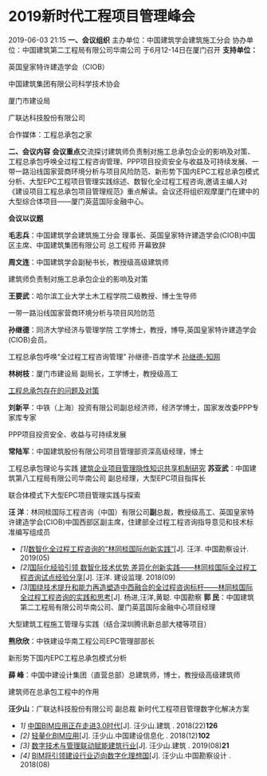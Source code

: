 
# 2019新时代工程项目管理峰会

2019-06-03 21:15
**一、会议组织**
主办单位：中国建筑学会建筑施工分会
协办单位：中国建筑第二工程局有限公司华南公司
于6月12-14日在厦门召开
**支持单位：**

英国皇家特许建造学会（CIOB）

中国建筑集团有限公司科学技术协会

厦门市建设局

广联达科技股份有限公司

合作媒体：工程总承包之家

**二、会议内容**
**会议重点**交流探讨建筑师负责制对施工总承包企业的影响及对策、工程总承包呼唤全过程工程咨询管理、PPP项目投资安全与收益及可持续发展、一带一路沿线国家营商环境分析与项目风险防范、新形势下国内EPC工程总承包模式分析、大型EPC工程项目管理实践综述、数智化全过程工程咨询,邀请主编人对《建设项目工程总承包项目管理规范》重点解读。会议还将组织观摩厦门在建中的大型综合体项目——厦门英蓝国际金融中心。

**会议以议题**

**毛志兵**：中国建筑学会建筑施工分会 理事长、英国皇家特许建造学会(CIOB)中国区主席、中国建筑集团有限公司 总工程师
开幕致辞

**周文连**：中国建筑学会副秘书长，教授级高级建筑师

建筑师负责制对施工总承包企业的影响及对策

**王要武**：哈尔滨工业大学土木工程学院二级教授、博士生导师

一带一路沿线国家营商环境分析与项目风险防范

**孙继德**：同济大学经济与管理学院 工学博士，教授，博导,英国皇家特许建造学会(CIOB)会员。

工程总承包呼唤“全过程工程咨询管理”
孙继德-百度学术
[孙继德-知网](http://kns.cnki.net/kcms/detail/knetsearch.aspx?dbcode=CJFQ&sfield=au&skey=%E5%AD%99%E7%BB%A7%E5%BE%B7&code=08964197)

**林树枝**：厦门市建设局 副局长，工学博士，教授级高工

[工程总承包存在的问题及对策](http://www.360doc.com/content/19/0615/13/40276256_842595860.shtml)

**刘新平**：中铁（上海）投资有限公司副总经济师，经济学博士，国家发改委PPP专家库专家

PPP项目投资安全、收益与可持续发展

**常陆军**：中国建筑股份有限公司项目管理部资深高级经理，博士

工程总承包理论与实践
 [建筑企业项目管理隐性知识共享机制研究](http://www.cnki.com.cn/Article/CJFDTotal-JANZ201717013.htm)
**苏亚武**：中国建筑第八工程局有限公司华南公司 副总经理，大型EPC项目指挥长

联合体模式下大型EPC项目管理实践与探索

**汪 洋**：林同棪国际工程咨询（中国）有限公司**副**总裁，教授级高工、英国皇家特许建造学会(CIOB)中国西部区副主席，住建部全过程工程咨询指导意见和技术标准编写组成员

-   _[1]_[数智化全过程工程咨询的“林同棪国际创新实践”](http://kns.cnki.net/kcms/detail/detail.aspx?filename=KCSJ201905014&dbcode=CJFQ&dbname=CJFDTEMP&v=)[J]. 汪洋. 中国勘察设计.  2019(05)
-   _[2]_[国际化经验引领 数智化技术优势 差异化创新实践——林同棪国际全过程工程咨询试点经验分享](http://kns.cnki.net/kcms/detail/detail.aspx?filename=JSJL201809018&dbcode=CJFQ&dbname=CJFD2018&v=)[J]. 汪洋. 建设监理.  2018(09)
-   _[3]_[围绕技术提升和能力再造塑造中西融合的全过程咨询标杆——林同棪国际全过程工程咨询的实践和思考](http://kns.cnki.net/kcms/detail/detail.aspx?filename=KCSJ201707018&dbcode=CJFQ&dbname=CJFD2017&v=)[J]. 杨进,汪洋,黄聪. 中国勘察
**郭 民**：中国建筑第二工程局有限公司华南公司、厦门英蓝国际金融中心项目经理

大型建筑工程施工管理与实践（结合深圳腾讯新总部大楼等项目）

**熊欣欣**：中铁建设华南工程公司EPC管理部部长

新形势下国内EPC工程总承包模式分析

**薛 峰**：中国中建设计集团（直营总部）总建筑师，博士，教授级高级建筑师

建筑师在总承包工程中的作用

**汪少山**：广联达科技股份有限公司 副总裁
新时代工程项目管理数字化解决方案

-   _1]_ [中国BIM应用正在走进3.0时代](http://kns.cnki.net/kcms/detail/detail.aspx?filename=JANZ201822009&dbcode=CJFD&dbname=CJFD2018&v=)[J]. 汪少山.建筑 . 2018(22)**126**
-   _[2]_ [轻量化BIM应用](http://kns.cnki.net/kcms/detail/detail.aspx?filename=ZGJS201812029&dbcode=CJFD&dbname=CJFD2018&v=)[J]. 汪少山.中国建设信息化 . 2018(12)**102**
-   _[3]_ [数字技术与管理联动赋能建筑行业](http://kns.cnki.net/kcms/detail/detail.aspx?filename=JANZ201908010&dbcode=CJFD&dbname=CJFD2019&v=)[J]. 汪少山.建筑 . 2019(08)**21**
-   _[4]_ [BIM将引领建设行业迈向数字化理想国](http://kns.cnki.net/kcms/detail/detail.aspx?filename=KCSJ201808021&dbcode=CJFD&dbname=CJFD2018&v=)[J]. 汪少山.中国勘察设计 . 2018(08)

<!--stackedit_data:
eyJoaXN0b3J5IjpbLTkwOTgyMTQ5MiwtODc5MjQ0OTAwLDI2Nz
c3NzcwNCwtMjY4NjgyMjQsLTIwODg3NDY2MTIsOTAwNjc0MjQx
LDE5MDA4MjUyMzUsNTk1MTAzNjIyLDEyNjk2OTExMDZdfQ==
-->